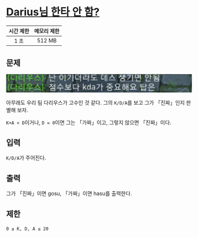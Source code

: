 # [Darius님 한타 안 함?](https://www.acmicpc.net/problem/20499)

| 시간 제한 | 메모리 제한 |
| :-------: | :---------: |
| 1 초      | 512 MB      |

## 문제

![](20499.png)

아무래도 우리 팀 다리우스가 고수인 것 같다. 그의 `K/D/A`를 보고 그가 「진짜」인지 판별해 보자.

`K+A < D`이거나, `D = 0`이면 그는 「가짜」이고, 그렇지 않으면 「진짜」이다.


## 입력

`K/D/A`가 주어진다.


## 출력

그가 「진짜」이면 gosu, 「가짜」이면 hasu를 출력한다.


## 제한

`0 ≤ K, D, A ≤ 20`


